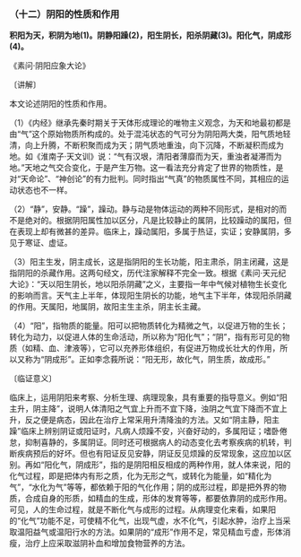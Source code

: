 ### （十二）阴阳的性质和作用

**积阳为天，积阴为地(1)。阴静阳躁(2)，阳生阴长，阳杀阴藏(3)。阳化气，阴成形(4)。**

​《素问·阴阳应象大论》

〔讲解〕

本文论述阴阳的性质和作用。

（1）《内经》继承先秦时期关于天体形成理论的唯物主义观念，为天和地最初都是由“气”这个原始物质所构成的。处于混沌状态的气可分为阴阳两大类，阳气质地轻清，向上升腾，不断积聚而成为天；阴气质地重浊，向下沉降，不断凝积而成为地。如《淮南子·天文训》说：“气有汉垠，清阳者薄靡而为天，重浊者凝滞而为地。”天地之气交合变化，于是产生万物。这一看法充分肯定了世界的物质性，是对“天命论”、“神创论”的有力批判。同时指出“气真”的物质属性不同，其相应的运动状态也不一样。

（2）“静”，安静。“躁”，躁动。静与动是物体运动的两种不同形式，是相对的而不是绝对的。根据阴阳属性加以区分，凡是比较静止的属阴，比较躁动的属阳，但在表现上却有微甚的差异。临床上，躁动属阳，多属于热证，实证；安静属阴，多见于寒证、虚证。

（3）阳主生发，阴主成长，这是指阴阳的生长功能，阳主肃杀，阴主闭藏，这是指阴阳的杀藏作用。这两句经文，历代注家解释不完全一致。根据《素问·天元纪大论》：“天以阳生阴长，地以阳杀阴藏”之义，主要指一年中气候对植物生长变化的影响而言。天气主上半年，体现阳生阴长的功能，地气主下半年，体现阳杀阴藏的作用。天属阳，地属阴，故阳主生主杀，阴主长主藏。

（4）“阳”，指物质的能量。阳可以把物质转化为精微之气，以促进万物的生长；转化为动力，以促进人体的生命活动，所以称为“阳化气”；“阴”，指有形可见的物质（如精、血、津液等），它可以充养形体组织，有促进万物成长壮大的作用，所以又称为“阴成形”。正如李念莪所说：“阳无形，故化气，阴生质，故成形。”

〔临证意义〕

临床上，运用阴阳来考察、分析生理、病理现象，具有重要的指导意义。例如“阳主升，阴主降”，说明人体清阳之气宜上升而不宜下降，浊阴之气宜下降而不宜上升，反之便是病态，因此在治疗上常采用升清降浊的方法。又如“阴主静，阳主躁”临床上辨别阴证或阳证时，凡病人烦躁不安，兴奋好动的，多属阳证；嗜卧倦怠，抑制喜静的，多属阴证。同时还可根据病人的动态变化去考察疾病的机转，判断疾病预后的好坏。但也有阳证反见安静，阴证反见烦躁的反常现象，这应加以区别。再如“阳化气，阴成形”，指的是阴阳相反相成的两种作用，就人体来说，阳的化气过程，即是把体内有形之质，化为无形之气，或转化为能量，如“精化为气”，“水化为气”等等，都依赖于阳的气化作用；阴的成形过程，即是把外界的物质，合成自身的形质，如精血的生成，形体的发育等等，都要依靠阴的成形作用。可见，人的生命过程，就是不断化气与成形的过程。从病理变化来看，如果阳的“化气”功能不足，可使精不化气，出现气虚，水不化气，引起水肿，治疗上当采取温阳益气或温阳行水的方法。如果阴的“成形”作用不足，常见精血亏虚，形体消瘦，治疗上应采取滋阴补血和增加食物营养的方法。

